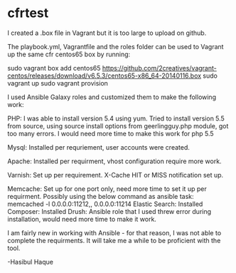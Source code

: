 # cfrtest


I created a .box file in Vagrant but it is too large to upload on github.

The playbook.yml, Vagrantfile and the roles folder can be used to Vagrant up the same cfr centos65 box by running:

sudo vagrant box add centos65 https://github.com/2creatives/vagrant-centos/releases/download/v6.5.3/centos65-x86_64-20140116.box
sudo vagrant up
sudo vagrant provision

I used Ansible Galaxy roles and customized them to make the following work:

PHP:  I was able to install version 5.4 using yum.  Tried to install version 5.5 from source, using source install options from geerlingguy.php module, got too many errors.
      I would need more time to make this work for php 5.5
      
Mysql: Installed per requriement, user accounts were created.

Apache: Installed per requirment, vhost configuration require more work.

Varnish:  Set up per requirement. X-Cache HIT or MISS notification set up.

Memcache:  Set up for one port only, need more time to set it up per requirment. Possibly using the below command as ansible task:
          memcached -l 0.0.0.0:11212,, 0.0.0.0:11214
Elastic Search: Installed 
Composer: Installed
Drush: Ansible role that I used threw error during installation, would need more time to make it work.

I am fairly new in working with Ansible - for that reason, I was not able to complete the requirments. It will take me a while to be proficient with the tool.

-Hasibul Haque







